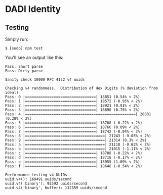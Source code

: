 # DADI Identity

## Testing

Simply run:

	$ [sudo] npm test

You'll see an output like this:

	Pass: Short parse
	Pass: Dirty parse
	
	Sanity check 10000 RFC 4122 v4 uuids
	
	Checking v4 randomness.  Distribution of Hex Digits (% deviation from ideal)
	Pass: 0 |================================| 18851 (0.54% < 2%)
	Pass: 1 |================================| 18572 (-0.95% < 2%)
	Pass: 2 |================================| 18921 (0.91% < 2%)
	Pass: 3 |================================| 18890 (0.75% < 2%)
	Pass: 4 |==================================================| 28831 (0.28% < 2%)
	Pass: 5 |================================| 18708 (-0.22% < 2%)
	Pass: 6 |================================| 18766 (0.09% < 2%)
	Pass: 7 |================================| 18742 (-0.04% < 2%)
	Pass: 8 |====================================| 21243 (-0.03% < 2%)
	Pass: 9 |====================================| 21314 (0.3% < 2%)
	Pass: a |====================================| 21118 (-0.62% < 2%)
	Pass: b |====================================| 21015 (-1.11% < 2%)
	Pass: c |================================| 18708 (-0.22% < 2%)
	Pass: d |================================| 18718 (-0.17% < 2%)
	Pass: e |================================| 18955 (1.09% < 2%)
	Pass: f |================================| 18648 (-0.54% < 2%)
	
	Performance testing v4 UUIDs
	uuid.v4(): 169491 uuids/second
	uuid.v4('binary'): 92592 uuids/second
	uuid.v4('binary', buffer): 112359 uuids/second
